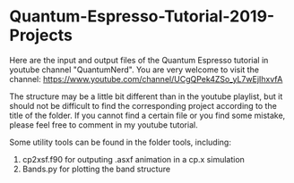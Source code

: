# Quantum-Espresso-Tutorial-2019-Projects

Here are the input and output files of the Quantum Espresso tutorial in youtube channel "QuantumNerd". You are very welcome to visit the channel:
https://www.youtube.com/channel/UCgQPek4ZSo_yL7wEjIhxvfA

The structure may be a little bit different than in the youtube playlist, but it should not be difficult to find the corresponding project according to the title of the folder. If you cannot find a certain file or you find some mistake, please feel free to comment in my youtube tutorial. 

Some utility tools can be found in the folder tools, including:
1. cp2xsf.f90 for outputing .asxf animation in a cp.x simulation
2. Bands.py for plotting the band structure
